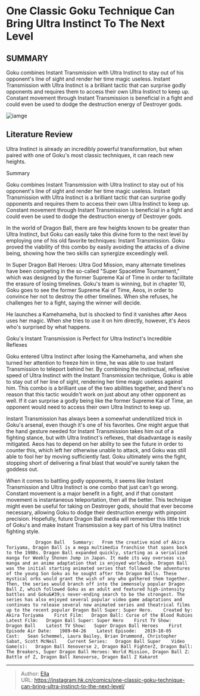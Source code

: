 # One Classic Goku Technique Can Bring Ultra Instinct To The Next Level


## SUMMARY 



  Goku combines Instant Transmission with Ultra Instinct to stay out of his opponent&#39;s line of sight and render her time magic useless.   Instant Transmission with Ultra Instinct is a brilliant tactic that can surprise godly opponents and requires them to access their own Ultra Instinct to keep up.   Constant movement through Instant Transmission is beneficial in a fight and could even be used to dodge the destruction energy of Destroyer gods.  

![iamge](https://static1.srcdn.com/wordpress/wp-content/uploads/2023/12/goku-instant-transmission.jpg)

## Literature Review

Ultra Instinct is already an incredibly powerful transformation, but when paired with one of Goku&#39;s most classic techniques, it can reach new heights.





Summary

  Goku combines Instant Transmission with Ultra Instinct to stay out of his opponent&#39;s line of sight and render her time magic useless.   Instant Transmission with Ultra Instinct is a brilliant tactic that can surprise godly opponents and requires them to access their own Ultra Instinct to keep up.   Constant movement through Instant Transmission is beneficial in a fight and could even be used to dodge the destruction energy of Destroyer gods.  







In the world of Dragon Ball, there are few heights known to be greater than Ultra Instinct, but Goku can easily take this divine form to the next level by employing one of his old favorite techniques: Instant Transmission. Goku proved the viability of this combo by easily avoiding the attacks of a divine being, showing how the two skills can synergize exceedingly well.

In Super Dragon Ball Heroes: Ultra God Mission, many alternate timelines have been competing in the so-called &#34;Super Spacetime Tournament,&#34; which was designed by the former Supreme Kai of Time in order to facilitate the erasure of losing timelines. Goku&#39;s team is winning, but in chapter 10, Goku goes to see the former Supreme Kai of Time, Aeos, in order to convince her not to destroy the other timelines. When she refuses, he challenges her to a fight, saying the winner will decide.

          




He launches a Kamehameha, but is shocked to find it vanishes after Aeos uses her magic. When she tries to use it on him directly, however, it&#39;s Aeos who&#39;s surprised by what happens.


 Goku&#39;s Instant Transmission is Perfect for Ultra Instinct&#39;s Incredible Reflexes 
          

Goku entered Ultra Instinct after losing the Kamehameha, and when she turned her attention to freeze him in time, he was able to use Instant Transmission to teleport behind her. By combining the instinctual, reflexive speed of Ultra Instinct with the Instant Transmission technique, Goku is able to stay out of her line of sight, rendering her time magic useless against him. This combo is a brilliant use of the two abilities together, and there&#39;s no reason that this tactic wouldn&#39;t work on just about any other opponent as well. If it can surprise a godly being like the former Supreme Kai of Time, an opponent would need to access their own Ultra Instinct to keep up.




Instant Transmission has always been a somewhat underutilized trick in Goku&#39;s arsenal, even though it&#39;s one of his favorites. One might argue that the hand gesture needed for Instant Transmission takes him out of a fighting stance, but with Ultra Instinct&#39;s reflexes, that disadvantage is easily mitigated. Aeos has to depend on her ability to see the future in order to counter this, which left her otherwise unable to attack, and Goku was still able to fool her by moving sufficiently fast. Goku ultimately wins the fight, stopping short of delivering a final blast that would&#39;ve surely taken the goddess out.

When it comes to battling godly opponents, it seems like Instant Transmission and Ultra Instinct is one combo that just can&#39;t go wrong. Constant movement is a major benefit in a fight, and if that constant movement is instantaneous teleportation, then all the better. This technique might even be useful for taking on Destroyer gods, should that ever become necessary, allowing Goku to dodge their destruction energy with pinpoint precision. Hopefully, future Dragon Ball media will remember this little trick of Goku&#39;s and make Instant Transmission a key part of his Ultra Instinct fighting style.




               Dragon Ball   Summary:   From the creative mind of Akira Toriyama, Dragon Ball is a mega multimedia franchise that spans back to the 1980s. Dragon Ball expanded quickly, starting as a serialized manga for Weekly Shonen Jump in Japan. It made its way overseas via manga and an anime adaptation that is enjoyed worldwide. Dragon Ball was the initial starting animated series that followed the adventures of the young Son Goku as he sought after the Dragon Balls. These mystical orbs would grant the wish of any who gathered them together. Then, the series would branch off into the immensely popular Dragon Ball Z, which followed Goku as an adult and featured high-intensity battles and Goku&#39;s never-ending search to be the strongest. The series has also enjoyed several popular video game adaptations and continues to release several new animated series and theatrical films up to the recent popular Dragon Ball Super: Super Hero.    Created by:   Akira Toriyama    First Film:   Dragon Ball: Curse of the Blood Rubies    Latest Film:   Dragon Ball Super: Super Hero    First TV Show:   Dragon Ball    Latest TV Show:   Super Dragon Ball Heroes    First Episode Air Date:   1989-04-26    Latest Episode:   2019-10-05    Cast:   Sean Schemmel, Laura Bailey, Brian Drummond, Christopher Sabat, Scott McNeil    Current Series:   Dragon Ball Super    Video Game(s):   Dragon Ball Xenoverse 2, Dragon Ball FighterZ, Dragon Ball: The Breakers, Super Dragon Ball Heroes: World Mission, Dragon Ball Z: Battle of Z, Dragon Ball Xenoverse, Dragon Ball Z Kakarot      

---

> Author: [Ella](https://instagram.hk.cn/)  
> URL: https://instagram.hk.cn/comics/one-classic-goku-technique-can-bring-ultra-instinct-to-the-next-level/  

